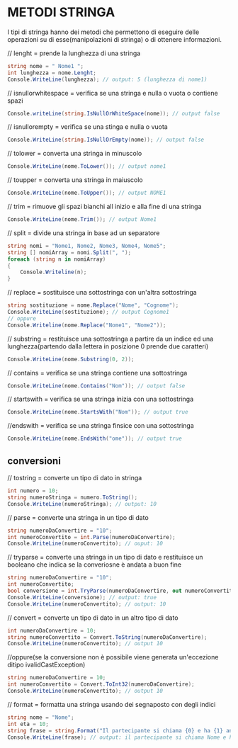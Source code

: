 # METODI STRINGA
I tipi di stringa hanno dei metodi che permettono di eseguire delle operazioni su di esse(manipolazioni di stringa) o di ottenere informazioni.


// lenght = prende la lunghezza di una stringa
```csharp
string nome = " Nome1 ";
int lunghezza = nome.Lenght;
Console.WriteLine(lunghezza); // output: 5 (lunghezza di nome1)
```
// isnullorwhitespace = verifica se una stringa e nulla o vuota o contiene spazi
```csharp
Console.writeLine(string.IsNullOrWhiteSpace(nome)); // output false
```
// isnullorempty = verifica se una stinga e nulla o vuota
```csharp
Console.WriteLine(string.IsNullOrEmpty(nome)); // output false
```
// tolower = converta una stringa in minuscolo
```csharp
Console.WriteLine(nome.ToLower()); // output nome1 
```
// toupper = converta una stringa in maiuscolo
```csharp
Console.WriteLine(nome.ToUpper()); // output NOME1
```

// trim = rimuove gli spazi bianchi all inizio e alla fine di una stringa
```csharp
Console.WriteLine(nome.Trim()); // output Nome1
```
// split = divide una stringa in base ad un separatore
```csharp
string nomi = "Nome1, Nome2, Nome3, Nome4, Nome5";
string [] nomiArray = nomi.Split(", ");
foreach (string n in nomiArray)
{
    Console.Writeline(n);
}
```
// replace = sostituisce una sottostringa con un'altra sottostringa
```csharp
string sostituzione = nome.Replace("Nome", "Cognome");
Console.WriteLine(sostituzione); // output Cognome1
// oppure
Console.Writeline(nome.Replace("Nome1", "Nome2"));
```

// substring = restituisce una sottostringa a partire da un indice ed una lunghezza(partendo dalla lettera in posizione 0 prende due caratteri)
```csharp
Console.WriteLine(nome.Substring(0, 2));
```

// contains = verifica se una stringa contiene una sottostringa
```csharp
Console.WriteLine(nome.Contains("Nom")); // output false
```
// startswith = verifica se una stringa inizia con una sottostringa
```csharp
Console.WriteLine(nome.StartsWith("Nom")); // output true
```
//endswith = verifica se una stringa finsice con una sottostringa
```csharp
Console.WriteLine(nome.EndsWith("ome")); // output true
```

## conversioni

// tostring = converte un tipo di dato in stringa
```csharp
int numero = 10;
string numeroStringa = numero.ToString();
Console.WriteLine(numeroStringa); // output: 10
```

// parse = converte una stringa in un tipo di dato
```csharp
string numeroDaConvertire = "10";
int numeroConvertito = int.Parse(numeroDaConvertire);
Console.WriteLine(numeroConvertito); // ouput: 10
```
// tryparse = converte una stringa in un tipo di dato e restituisce un booleano che indica se la converiosne è andata a buon fine
```csharp
string numeroDaConvertire = "10";
int numeroConvertito;
bool conversione = int.TryParse(numeroDaConvertire, out numeroConvertito);
Console.WriteLine(conversione); // output: true
Console.WriteLine(numeroConvertito); // output: 10
```
// convert = converte un tipo di dato in un altro tipo di dato
```csharp
int numeroDaConvertire = 10;
string numeroConvertito = Convert.ToString(numeroDaConvertire);
Console.WriteLine(numeroConvertito); // output 10
```
//oppure(se la conversione non è possibile viene generata un'eccezione ditipo ivalidCastException)
```csharp
string numeroDaConvertire = 10;
int numeroConvertito = Convert.ToInt32(numeroDaConvertire);
Console.WriteLine(numeroConvertito); // output 10
```
// format = formatta una stringa usando dei segnaposto con degli indici
```csharp
string nome = "Nome";
int eta = 10;
string frase = string.Format("Il partecipante si chiama {0} e ha {1} anni.", nome, eta);
Console.WriteLine(frase); // output: il partecipante si chiama Nome e ha 10 anni.
```
